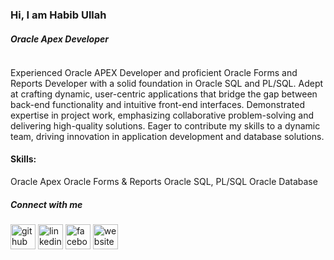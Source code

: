 ### Hi, I am Habib Ullah
##### Oracle Apex Developer
![](        )

Experienced Oracle APEX Developer and proficient Oracle Forms and Reports Developer with a solid foundation in Oracle SQL and PL/SQL. Adept at crafting dynamic, user-centric applications that bridge the gap between back-end functionality and intuitive front-end interfaces. Demonstrated expertise in project work, emphasizing collaborative problem-solving and delivering high-quality solutions. Eager to contribute my skills to a dynamic team, driving innovation in application development and database solutions.

#### Skills: 
Oracle Apex
Oracle Forms & Reports
Oracle SQL, PL/SQL
Oracle Database

##### Connect with me 


[<img src='https://cdn.jsdelivr.net/npm/simple-icons@3.0.1/icons/github.svg' alt='github' height='40'>](https://github.com/https://github.com/habib8m)  [<img src='https://cdn.jsdelivr.net/npm/simple-icons@3.0.1/icons/linkedin.svg' alt='linkedin' height='40'>](https://www.linkedin.com/in/https://www.linkedin.com/in/habib8m//)  [<img src='https://cdn.jsdelivr.net/npm/simple-icons@3.0.1/icons/facebook.svg' alt='facebook' height='40'>](https://www.facebook.com/https://www.facebook.com/habib8m)  [<img src='https://cdn.jsdelivr.net/npm/simple-icons@3.0.1/icons/icloud.svg' alt='website' height='40'>](https://sites.google.com/view/habib8m/home)  

